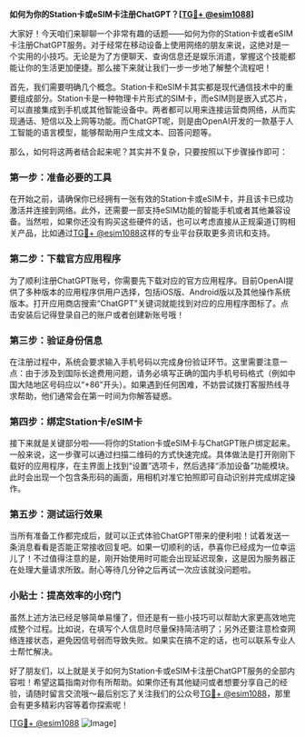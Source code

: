 **如何为你的Station卡或eSIM卡注册ChatGPT？[[TG💪+ @esim1088](https://t.me/s/esim1088)]**

大家好！今天咱们来聊聊一个非常有趣的话题——如何为你的Station卡或者eSIM卡注册ChatGPT服务。对于经常在移动设备上使用网络的朋友来说，这绝对是一个实用的小技巧。无论是为了方便聊天、查询信息还是娱乐消遣，掌握这个技能都能让你的生活更加便捷。那么接下来就让我们一步一步地了解整个流程吧！

首先，我们需要明确几个概念。Station卡和eSIM卡其实都是现代通信技术中的重要组成部分。Station卡是一种物理卡片形式的SIM卡，而eSIM则是嵌入式芯片，可以直接集成到手机或其他智能设备中。两者都可以用来连接运营商网络，从而实现通话、短信以及上网等功能。而ChatGPT呢，则是由OpenAI开发的一款基于人工智能的语言模型，能够帮助用户生成文本、回答问题等。

那么，如何将这两者结合起来呢？其实并不复杂，只要按照以下步骤操作即可：

### 第一步：准备必要的工具

在开始之前，请确保你已经拥有一张有效的Station卡或eSIM卡，并且该卡已成功激活并连接到网络。此外，还需要一部支持eSIM功能的智能手机或者其他兼容设备。当然啦，如果你还没有购买这些硬件的话，也可以考虑直接从正规渠道订购相关产品，比如通过[TG💪+ @esim1088](https://t.me/s/esim1088)这样的专业平台获取更多资讯和支持。

### 第二步：下载官方应用程序

为了顺利注册ChatGPT账号，你需要先下载对应的官方应用程序。目前OpenAI提供了多种版本的应用程序供用户选择，包括iOS版、Android版以及其他操作系统版本。打开应用商店搜索“ChatGPT”关键词就能找到对应的应用程序图标了。点击安装后记得登录自己的账户或者创建新账号哦！

### 第三步：验证身份信息

在注册过程中，系统会要求输入手机号码以完成身份验证环节。这里需要注意一点：由于涉及到国际长途费用问题，请务必填写正确的国内手机号码格式（例如中国大陆地区号码应以“+86”开头）。如果遇到任何困难，不妨尝试拨打客服热线寻求帮助，他们通常会在第一时间为你解答疑惑。

### 第四步：绑定Station卡/eSIM卡

接下来就是关键部分啦——将你的Station卡或eSIM卡与ChatGPT账户绑定起来。一般来说，这一步骤可以通过扫描二维码的方式快速完成。具体做法是打开刚刚下载好的应用程序，在主界面上找到“设置”选项卡，然后选择“添加设备”功能模块。此时会出现一个包含条形码的画面，用相机对准它拍照即可自动识别并完成绑定操作。

### 第五步：测试运行效果

当所有准备工作都完成后，就可以正式体验ChatGPT带来的便利啦！试着发送一条消息看看是否能正常接收回复吧。如果一切顺利的话，恭喜你已经成为一位幸运儿了！不过值得注意的是，刚开始使用时可能会出现延迟现象，这是因为服务器正在处理大量请求所致。耐心等待几分钟之后再试一次应该就没问题啦。

### 小贴士：提高效率的小窍门

虽然上述方法已经足够简单易懂了，但还是有一些小技巧可以帮助大家更高效地完成整个过程。比如说，在填写个人信息时尽量保持简洁明了；另外还要注意检查网络连接状态，避免因信号弱而导致失败。如果实在搞不定的话，也可以联系专业人士帮忙解决。

好了朋友们，以上就是关于如何为Station卡或eSIM卡注册ChatGPT服务的全部内容啦！希望这篇指南对你有所帮助。如果你还有其他疑问或者想要分享自己的经验，请随时留言交流哦～最后别忘了关注我们的公众号[TG💪+ @esim1088](https://t.me/s/esim1088)，那里会有更多精彩内容等着你探索呢！

[[TG💪+ @esim1088](https://t.me/s/esim1088) ![Image](https://i.postimg.cc/4NQfJmqS/Snipaste-2025-05-13-00-14-12.png)]